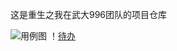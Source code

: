 这是重生之我在武大996团队的项目仓库


![用例图](https://github.com/whuyu/exam-system/blob/main/README.assets/yongli.png "用例图")
！[待办](https://github.com/whuyu/exam-system/blob/main/README.assets/task.png "待办")